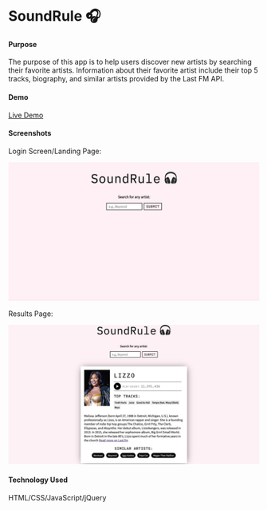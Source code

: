 # SoundRule :headphones:

#### Purpose
The purpose of this app is to help users discover new artists by searching their favorite artists. Information about their favorite artist include their top 5 tracks, biography, and similar artists provided by the Last FM API. 

#### Demo
[Live Demo](https://www.idsherman.com/SoundRule/)

#### Screenshots
Login Screen/Landing Page:

![Login Screen/Landing Page](media/home.jpg)

Results Page:

![Results Page](media/search-results.jpg)

#### Technology Used
HTML/CSS/JavaScript/jQuery
